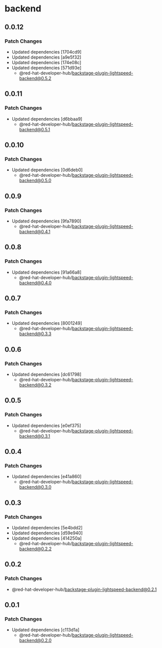 # backend

## 0.0.12

### Patch Changes

- Updated dependencies [1704cd9]
- Updated dependencies [a9e5f32]
- Updated dependencies [174e08c]
- Updated dependencies [571d93e]
  - @red-hat-developer-hub/backstage-plugin-lightspeed-backend@0.5.2

## 0.0.11

### Patch Changes

- Updated dependencies [d6bbaa9]
  - @red-hat-developer-hub/backstage-plugin-lightspeed-backend@0.5.1

## 0.0.10

### Patch Changes

- Updated dependencies [0d6deb0]
  - @red-hat-developer-hub/backstage-plugin-lightspeed-backend@0.5.0

## 0.0.9

### Patch Changes

- Updated dependencies [9fa7890]
  - @red-hat-developer-hub/backstage-plugin-lightspeed-backend@0.4.1

## 0.0.8

### Patch Changes

- Updated dependencies [91a66a8]
  - @red-hat-developer-hub/backstage-plugin-lightspeed-backend@0.4.0

## 0.0.7

### Patch Changes

- Updated dependencies [8001249]
  - @red-hat-developer-hub/backstage-plugin-lightspeed-backend@0.3.3

## 0.0.6

### Patch Changes

- Updated dependencies [dc61798]
  - @red-hat-developer-hub/backstage-plugin-lightspeed-backend@0.3.2

## 0.0.5

### Patch Changes

- Updated dependencies [e0ef375]
  - @red-hat-developer-hub/backstage-plugin-lightspeed-backend@0.3.1

## 0.0.4

### Patch Changes

- Updated dependencies [e41a860]
  - @red-hat-developer-hub/backstage-plugin-lightspeed-backend@0.3.0

## 0.0.3

### Patch Changes

- Updated dependencies [5e4bdd2]
- Updated dependencies [d59e940]
- Updated dependencies [414250a]
  - @red-hat-developer-hub/backstage-plugin-lightspeed-backend@0.2.2

## 0.0.2

### Patch Changes

- @red-hat-developer-hub/backstage-plugin-lightspeed-backend@0.2.1

## 0.0.1

### Patch Changes

- Updated dependencies [c113d1a]
  - @red-hat-developer-hub/backstage-plugin-lightspeed-backend@0.2.0
